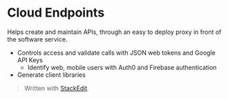 # Cloud Endpoints

Helps create and maintain APIs, through an easy to deploy proxy in front of the software service.

- Controls access and validate calls with JSON web tokens and Google API Keys
	- Identify web, mobile users with Auth0 and Firebase authentication
- Generate client libraries


> Written with [StackEdit](https://stackedit.io/).
<!--stackedit_data:
eyJoaXN0b3J5IjpbODY1MDY3OTU3XX0=
-->